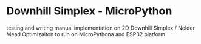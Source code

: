 # Downhill Simplex - MicroPython
 testing and writing manual implementation on 2D Downhill Simplex / Nelder Mead Optimizaiton to run on MicroPythona and ESP32 platform
